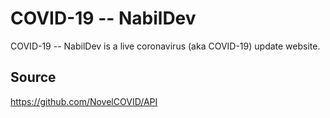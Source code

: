 # COVID-19 -- NabilDev

COVID-19 -- NabilDev is a live coronavirus (aka COVID-19) update website.

## Source

https://github.com/NovelCOVID/API

